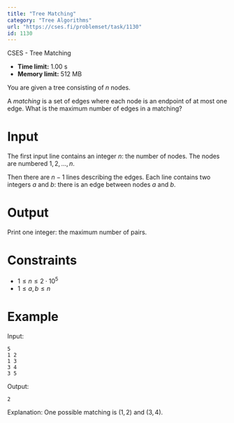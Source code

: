 ```yaml
---
title: "Tree Matching"
category: "Tree Algorithms"
url: "https://cses.fi/problemset/task/1130"
id: 1130
---
```


CSES - Tree Matching

  * **Time limit:** 1.00 s
  * **Memory limit:** 512 MB

You are given a tree consisting of $n$ nodes.

A _matching_ is a set of edges where each node is an endpoint of at most one
edge. What is the maximum number of edges in a matching?

# Input

The first input line contains an integer $n$: the number of nodes. The nodes
are numbered $1,2,\ldots,n$.

Then there are $n-1$ lines describing the edges. Each line contains two
integers $a$ and $b$: there is an edge between nodes $a$ and $b$.

# Output

Print one integer: the maximum number of pairs.

# Constraints

  * $1 \le n \le 2 \cdot 10^5$
  * $1 \le a,b \le n$

# Example

Input:

    
    
    5
    1 2
    1 3
    3 4
    3 5
    

Output:

    
    
    2
    

Explanation: One possible matching is $(1,2)$ and $(3,4)$.

